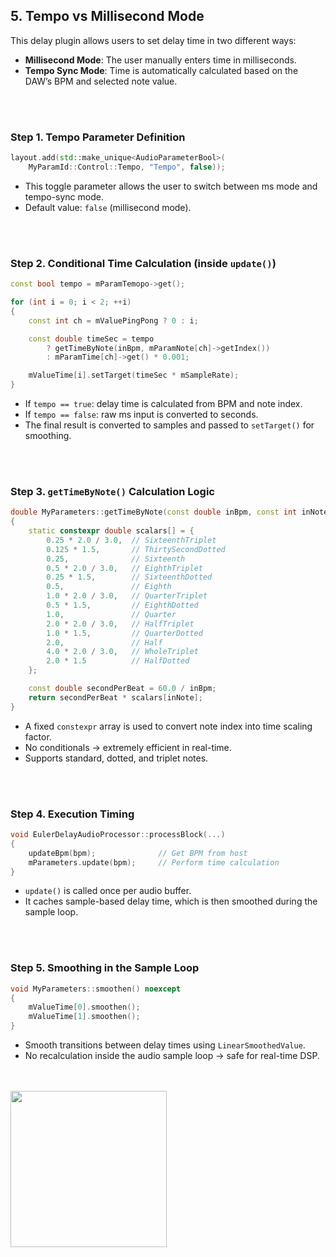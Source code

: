 ## 5. Tempo vs Millisecond Mode


This delay plugin allows users to set delay time in two different ways:

- **Millisecond Mode**: The user manually enters time in milliseconds.
- **Tempo Sync Mode**: Time is automatically calculated based on the DAW’s BPM and selected note value.

<br>
<br>

###  Step 1. Tempo Parameter Definition

~~~cpp
layout.add(std::make_unique<AudioParameterBool>(
    MyParamId::Control::Tempo, "Tempo", false));
~~~

- This toggle parameter allows the user to switch between ms mode and tempo-sync mode.
- Default value: ```false``` (millisecond mode).

<br>
<br>


###  Step 2. Conditional Time Calculation (inside ```update()```)

~~~cpp
const bool tempo = mParamTemopo->get();

for (int i = 0; i < 2; ++i)
{
    const int ch = mValuePingPong ? 0 : i;

    const double timeSec = tempo
        ? getTimeByNote(inBpm, mParamNote[ch]->getIndex())
        : mParamTime[ch]->get() * 0.001;

    mValueTime[i].setTarget(timeSec * mSampleRate);
}
~~~

- If ```tempo == true```: delay time is calculated from BPM and note index.
- If ```tempo == false```: raw ms input is converted to seconds.
- The final result is converted to samples and passed to ```setTarget()``` for smoothing.

<br>
<br>

###  Step 3. ```getTimeByNote()``` Calculation Logic

~~~cpp
double MyParameters::getTimeByNote(const double inBpm, const int inNote) const noexcept
{
    static constexpr double scalars[] = {
        0.25 * 2.0 / 3.0,  // SixteenthTriplet
        0.125 * 1.5,       // ThirtySecondDotted
        0.25,              // Sixteenth
        0.5 * 2.0 / 3.0,   // EighthTriplet
        0.25 * 1.5,        // SixteenthDotted
        0.5,               // Eighth
        1.0 * 2.0 / 3.0,   // QuarterTriplet
        0.5 * 1.5,         // EighthDotted
        1.0,               // Quarter
        2.0 * 2.0 / 3.0,   // HalfTriplet
        1.0 * 1.5,         // QuarterDotted
        2.0,               // Half
        4.0 * 2.0 / 3.0,   // WholeTriplet
        2.0 * 1.5          // HalfDotted
    };

    const double secondPerBeat = 60.0 / inBpm;
    return secondPerBeat * scalars[inNote];
}
~~~

- A fixed ```constexpr``` array is used to convert note index into time scaling factor.
- No conditionals → extremely efficient in real-time.
- Supports standard, dotted, and triplet notes.

<br>
<br>

###  Step 4. Execution Timing

~~~cpp
void EulerDelayAudioProcessor::processBlock(...)
{
    updateBpm(bpm);              // Get BPM from host
    mParameters.update(bpm);     // Perform time calculation
}
~~~

- ```update()``` is called once per audio buffer.
- It caches sample-based delay time, which is then smoothed during the sample loop.

<br>
<br>

###  Step 5. Smoothing in the Sample Loop

~~~cpp
void MyParameters::smoothen() noexcept
{
    mValueTime[0].smoothen();
    mValueTime[1].smoothen();
}
~~~

- Smooth transitions between delay times using ```LinearSmoothedValue```.
- No recalculation inside the audio sample loop → safe for real-time DSP.

<br>
<br>

<img src="https://github.com/user-attachments/assets/797c6f29-9bdb-4869-a50b-a844efbbe5c3" width="250"/>

